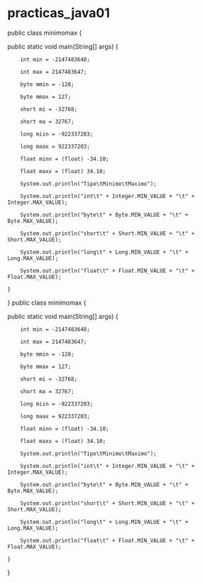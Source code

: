 # practicas_java01
public class minimomax {
    
    
    
   public static void main(String[] args) {
        
        
        int min = -2147483648;
         
        int max = 2147483647;
         
        byte mmin = -128;
         
        byte mmax = 127;
         
        short mi = -32768;
         
        short ma = 32767;
         
        long miin = -922337203;
         
        long maax = 922337203;
         
        float minn = (float) -34.10;
         
        float maxx = (float) 34.10;
        
        System.out.println("Tipo\tMinimo\tMaximo");
        
        System.out.println("int\t" + Integer.MIN_VALUE + "\t" + Integer.MAX_VALUE);
        
        System.out.println("byte\t" + Byte.MIN_VALUE + "\t" + Byte.MAX_VALUE);
        
        System.out.println("short\t" + Short.MIN_VALUE + "\t" + Short.MAX_VALUE);
       
        System.out.println("long\t" + Long.MIN_VALUE + "\t" + Long.MAX_VALUE);
        
        System.out.println("float\t" + Float.MIN_VALUE + "\t" + Float.MAX_VALUE);
        
    }
}
public class minimomax {
    
    
    
   public static void main(String[] args) {
        
        
        int min = -2147483648;
         
        int max = 2147483647;
         
        byte mmin = -128;
         
        byte mmax = 127;
         
        short mi = -32768;
         
        short ma = 32767;
         
        long miin = -922337203;
         
        long maax = 922337203;
         
        float minn = (float) -34.10;
         
        float maxx = (float) 34.10;
        
        System.out.println("Tipo\tMinimo\tMaximo");
        
        System.out.println("int\t" + Integer.MIN_VALUE + "\t" + Integer.MAX_VALUE);
        
        System.out.println("byte\t" + Byte.MIN_VALUE + "\t" + Byte.MAX_VALUE);
        
        System.out.println("short\t" + Short.MIN_VALUE + "\t" + Short.MAX_VALUE);
       
        System.out.println("long\t" + Long.MIN_VALUE + "\t" + Long.MAX_VALUE);
        
        System.out.println("float\t" + Float.MIN_VALUE + "\t" + Float.MAX_VALUE);
        
    }
}
